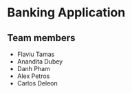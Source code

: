 # Banking Application

## Team members

- Flaviu Tamas
- Anandita Dubey
- Danh Pham
- Alex Petros
- Carlos Deleon
